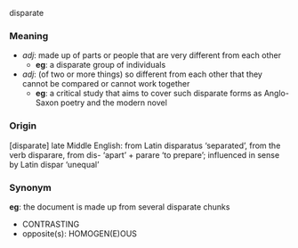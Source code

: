 disparate
### Meaning
+ _adj_: made up of parts or people that are very different from each other
	+ __eg__: a disparate group of individuals
+ _adj_: (of two or more things) so different from each other that they cannot be compared or cannot work together
	+ __eg__: a critical study that aims to cover such disparate forms as Anglo-Saxon poetry and the modern novel

### Origin

[disparate] late Middle English: from Latin disparatus ‘separated’, from the verb disparare, from dis- ‘apart’ + parare ‘to prepare’; influenced in sense by Latin dispar ‘unequal’

### Synonym

__eg__: the document is made up from several disparate chunks

+ CONTRASTING
+ opposite(s): HOMOGEN(E)OUS


